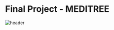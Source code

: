 # Final Project - MEDITREE

![header](https://capsule-render.vercel.app/api?type=transparent&color=#82CBC4&height=200&section=header&text=MEDITREE&fontSize=60)
